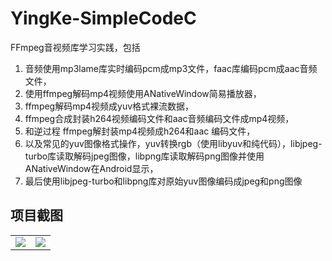 # YingKe-SimpleCodeC
FFmpeg音视频库学习实践，包括
1. 音频使用mp3lame库实时编码pcm成mp3文件，faac库编码pcm成aac音频文件，
2. 使用ffmpeg解码mp4视频使用ANativeWindow简易播放器，
3. ffmpeg解码mp4视频成yuv格式裸流数据，
4. ffmpeg合成封装h264视频编码文件和aac音频编码文件成mp4视频，
5. 和逆过程 ffmpeg解封装mp4视频成h264和aac 编码文件，
6. 以及常见的yuv图像格式操作，yuv转换rgb（使用libyuv和纯代码），libjpeg-turbo库读取解码jpeg图像，libpng库读取解码png图像并使用ANativeWindow在Android显示，
7. 最后使用libjpeg-turbo和libpng库对原始yuv图像编码成jpeg和png图像


## 项目截图
|||
|:---:|:---:|
|![](https://github.com/tuke0919/YingKe-SimpleCodeC/blob/master/snapshot/device-2020-12-07-104125.png)|![](https://github.com/tuke0919/YingKe-SimpleCodeC/blob/master/snapshot/1607310537048.jpg)|








